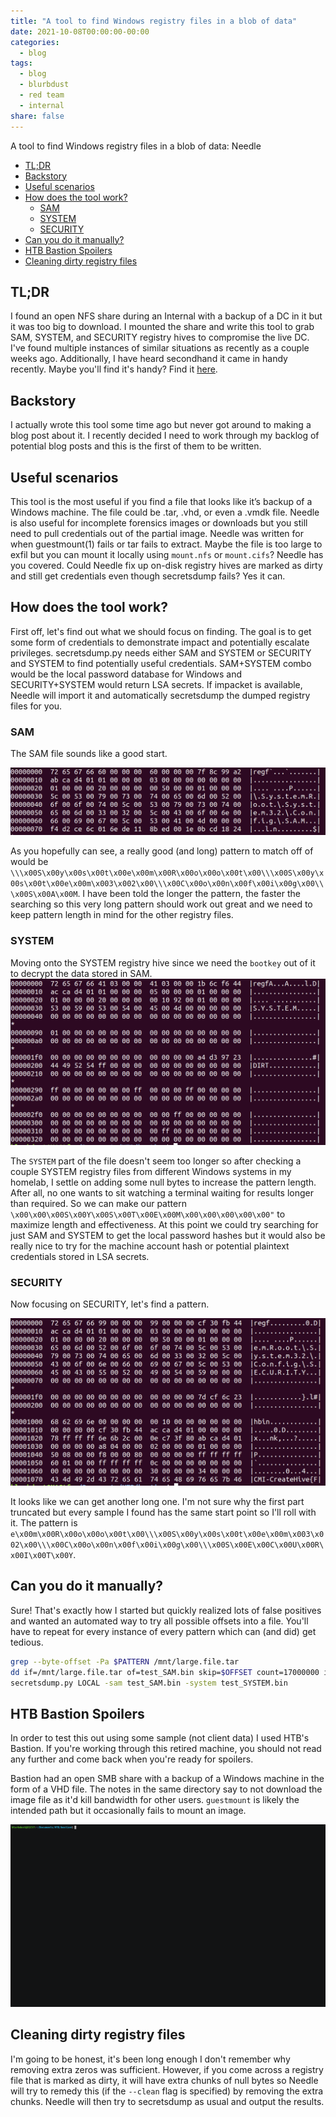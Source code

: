 ```yaml
---
title: "A tool to find Windows registry files in a blob of data"
date: 2021-10-08T00:00:00-00:00
categories:
  - blog
tags:
  - blog
  - blurbdust
  - red team
  - internal
share: false
---
```


A tool to find Windows registry files in a blob of data: Needle

- [TL;DR](#tldr)
- [Backstory](#backstory)
- [Useful scenarios](#useful-scenarios)
- [How does the tool work?](#how-does-the-tool-work)
  - [SAM](#sam)
  - [SYSTEM](#system)
  - [SECURITY](#security)
- [Can you do it manually?](#can-you-do-it-manually)
- [HTB Bastion Spoilers](#htb-bastion-spoilers)
- [Cleaning dirty registry files](#cleaning-dirty-registry-files)


## TL;DR

I found an open NFS share during an Internal with a backup of a DC in it but it was too big to download. I mounted the share and write this tool to grab SAM, SYSTEM, and SECURITY registry hives to compromise the live DC. I've found multiple instances of similar situations as recently as a couple weeks ago. Additionally, I have heard secondhand it came in handy recently. Maybe you'll find it's handy?
Find it [here](https://github.com/blurbdust/needle.git).

## Backstory

I actually wrote this tool some time ago but never got around to making a blog post about it. I recently decided I need to work through my backlog of potential blog posts and this is the first of them to be written. 

## Useful scenarios
This tool is the most useful if you find a file that looks like it’s backup of a Windows machine. The file could be .tar, .vhd, or even a .vmdk file.
Needle is also useful for incomplete forensics images or downloads but you still need to pull credentials out of the partial image.
Needle was written for when guestmount(1) fails or tar fails to extract.
Maybe the file is too large to exfil but you can mount it locally using `mount.nfs` or `mount.cifs`? Needle has you covered.
Could Needle fix up on-disk registry hives are marked as dirty and still get credentials even though secretsdump fails? Yes it can.

## How does the tool work?

First off, let's find out what we should focus on finding. The goal is to get some form of credentials to demonstrate impact and potentially escalate privileges. secretsdump.py needs either SAM and SYSTEM or SECURITY and SYSTEM to find potentially useful credentials. SAM+SYSTEM combo would be the local password database for Windows and SECURITY+SYSTEM would return LSA secrets. If impacket is available, Needle will import it and automatically secretsdump the dumped registry files for you.

### SAM

The SAM file sounds like a good start. 

![SAM](https://raw.githubusercontent.com/whynotsecurity/whynotsecurity.github.io/master/assests/images/needle/sam.hexdump.png)

As you hopefully can see, a really good (and long) pattern to match off of would be `\\\x00S\x00y\x00s\x00t\x00e\x00m\x00R\x00o\x00o\x00t\x00\\\x00S\x00y\x00s\x00t\x00e\x00m\x003\x002\x00\\\x00C\x00o\x00n\x00f\x00i\x00g\x00\\\x00S\x00A\x00M`. I have been told the longer the pattern, the faster the searching so this very long pattern should work out great and we need to keep pattern length in mind for the other registry files.

### SYSTEM 

Moving onto the SYSTEM registry hive since we need the `bootkey` out of it to decrypt the data stored in SAM. 
![SYSTEM](https://raw.githubusercontent.com/whynotsecurity/whynotsecurity.github.io/master/assests/images/needle/system.hexdump.png)

The `SYSTEM` part of the file doesn't seem too longer so after checking a couple SYSTEM registry files from different Windows systems in my homelab, I settle on adding some null bytes to increase the pattern length. After all, no one wants to sit watching a terminal waiting for results longer than required. So we can make our pattern `\x00\x00\x00S\x00Y\x00S\x00T\x00E\x00M\x00\x00\x00\x00\x00"` to maximize length and effectiveness. At this point we could try searching for just SAM and SYSTEM to get the local password hashes but it would also be really nice to try for the machine account hash or potential plaintext credentials stored in LSA secrets. 

### SECURITY

Now focusing on SECURITY, let's find a pattern.

![SECURITY](https://raw.githubusercontent.com/whynotsecurity/whynotsecurity.github.io/master/assests/images/needle/security.hexdump.png)

It looks like we can get another long one. I'm not sure why the first part truncated but every sample I found has the same start point so I'll roll with it. The pattern is `e\x00m\x00R\x00o\x00o\x00t\x00\\\x00S\x00y\x00s\x00t\x00e\x00m\x003\x002\x00\\\x00C\x00o\x00n\x00f\x00i\x00g\x00\\\x00S\x00E\x00C\x00U\x00R\x00I\x00T\x00Y`.

## Can you do it manually?

Sure! That's exactly how I started but quickly realized lots of false positives and wanted an automated way to try all possible offsets into a file. You'll have to repeat for every instance of every pattern which can (and did) get tedious.

```bash
grep --byte-offset -Pa $PATTERN /mnt/large.file.tar
dd if=/mnt/large.file.tar of=test_SAM.bin skip=$OFFSET count=17000000 iflag=skip_bytes,count=bytes
secretsdump.py LOCAL -sam test_SAM.bin -system test_SYSTEM.bin
```

## HTB Bastion Spoilers

In order to test this out using some sample (not client data) I used HTB's Bastion. If you're working through this retired machine, you should not read any further and come back when you're ready for spoilers. 

Bastion had an open SMB share with a backup of a Windows machine in the form of a VHD file. The notes in the same directory say to not download the image file as it'd kill bandwidth for other users. `guestmount` is likely the intended path but it occasionally fails to mount an image. 

![Bastion](https://raw.githubusercontent.com/whynotsecurity/whynotsecurity.github.io/master/assests/images/needle/bastion.gif)

## Cleaning dirty registry files

I'm going to be honest, it's been long enough I don't remember why removing extra zeros was sufficient. However, if you come across a registry file that is marked as dirty, it will have extra chunks of null bytes so Needle will try to remedy this (if the `--clean` flag is specified) by removing the extra chunks. Needle will then try to secretsdump as usual and output the results.

